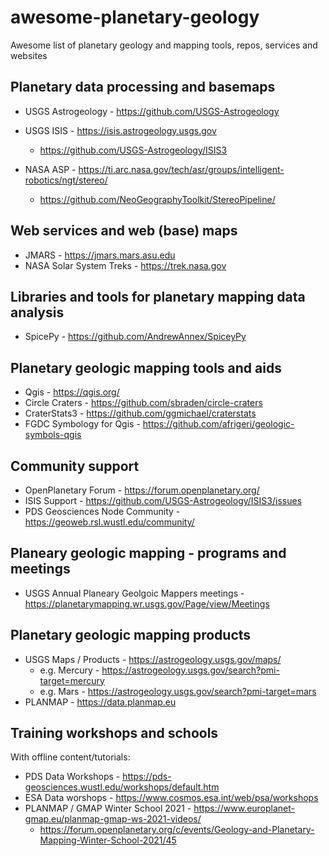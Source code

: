 # awesome-planetary-geology
Awesome list of planetary geology and mapping tools, repos, services and websites

## Planetary data processing and basemaps 

* USGS Astrogeology - https://github.com/USGS-Astrogeology

* USGS ISIS - https://isis.astrogeology.usgs.gov
  * https://github.com/USGS-Astrogeology/ISIS3
* NASA ASP - https://ti.arc.nasa.gov/tech/asr/groups/intelligent-robotics/ngt/stereo/
  * https://github.com/NeoGeographyToolkit/StereoPipeline/

## Web services and web (base) maps
* JMARS - https://jmars.mars.asu.edu
* NASA Solar System Treks - https://trek.nasa.gov

## Libraries and tools for planetary mapping data analysis 

* SpicePy - https://github.com/AndrewAnnex/SpiceyPy

## Planetary geologic mapping tools and aids

* Qgis - https://qgis.org/
* Circle Craters - https://github.com/sbraden/circle-craters
* CraterStats3 - https://github.com/ggmichael/craterstats
* FGDC Symbology for Qgis - https://github.com/afrigeri/geologic-symbols-qgis


## Community support

* OpenPlanetary Forum - https://forum.openplanetary.org/
* ISIS Support - https://github.com/USGS-Astrogeology/ISIS3/issues
* PDS Geosciences Node Community - https://geoweb.rsl.wustl.edu/community/ 

## Planeary geologic mapping - programs and meetings

* USGS Annual Planeary Geolgoic Mappers meetings - https://planetarymapping.wr.usgs.gov/Page/view/Meetings

## Planetary geologic mapping products

* USGS Maps / Products - https://astrogeology.usgs.gov/maps/
  * e.g. Mercury - https://astrogeology.usgs.gov/search?pmi-target=mercury
  * e.g. Mars - https://astrogeology.usgs.gov/search?pmi-target=mars
* PLANMAP - https://data.planmap.eu

## Training workshops and schools
With offline content/tutorials:

* PDS Data Workshops - https://pds-geosciences.wustl.edu/workshops/default.htm
* ESA Data worshops - https://www.cosmos.esa.int/web/psa/workshops
* PLANMAP / GMAP Winter School 2021 - https://www.europlanet-gmap.eu/planmap-gmap-ws-2021-videos/
  * https://forum.openplanetary.org/c/events/Geology-and-Planetary-Mapping-Winter-School-2021/45

